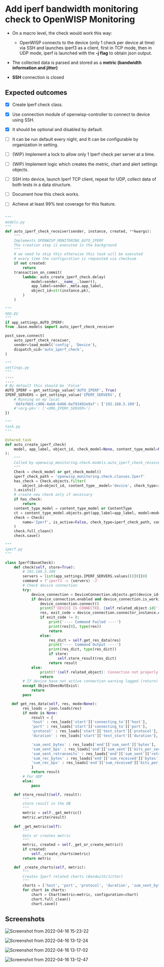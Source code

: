 # Add iperf bandwidth monitoring check to OpenWISP Monitoring

- On a macro level, the check would work this way:

    - OpenWISP connects to the device (only 1 check per device at time) via SSH and launches iperf3 as a client, first in TCP mode, then in UDP mode, iperf is launched with the **-j flag** to obtain json output.

- The collected data is parsed and stored as a **metric (bandwidth information and jitter)**

- **SSH** connection is closed

## Expected outcomes

- [x] Create Iperf check class.
- [x] Use connection module of openwisp-controller to connect to device using SSH.
- [x] It should be optional and disabled by default.
- [ ] It can be run default every night, and It can be configurable by organization in setting.
- [ ] {WIP} Implement a lock to allow only 1 Iperf check per server at a time.
- [ ] {WIP} Implement logic which creates the metric, chart and alert settings objects.
- [ ] SSH into device, launch Iperf TCP client, repeat for UDP, collect data of both tests in a data structure.
- [ ] Document how this check works.
- [ ] Achieve at least 99% test coverage for this feature.


```python

"""
models.py
"""
def auto_iperf_check_receiver(sender, instance, created, **kwargs):
    """
    Implements OPENWISP_MONITORING_AUTO_IPERF
    The creation step is executed in the background
    """
    # we need to skip this otherwise this task will be executed
    # every time the configuration is requested via checksum
    if not created:
        return
    transaction_on_commit(
        lambda: auto_create_iperf_check.delay(
            model=sender.__name__.lower(),
            app_label=sender._meta.app_label,
            object_id=str(instance.pk),
        )
    )

"""
app.py
"""
if app_settings.AUTO_IPERF:
from .base.models import auto_iperf_check_receiver

post_save.connect(
    auto_iperf_check_receiver,
    sender=load_model('config', 'Device'),
    dispatch_uid='auto_iperf_check',
)

"""
settings.py
"""
....
....
# By default this should be 'False'
AUTO_IPERF = get_settings_value('AUTO_IPERF', True)
IPERF_SERVERS = get_settings_value('IPERF_SERVERS', {
    # Running on my local
    '66fe76b5-c906-4eb6-b466-6ef93492e9af': ['192.168.5.109'],
    #'<org-pk>': ['<ORG_IPERF_SERVER>']
}) 

""" 
task.py
"""

@shared_task
def auto_create_iperf_check(
    model, app_label, object_id, check_model=None, content_type_model=None
):
    """
    Called by openwisp_monitoring.check.models.auto_iperf_check_receiver
    """
    Check = check_model or get_check_model()
    iperf_check_path = 'openwisp_monitoring.check.classes.Iperf'
    has_check = Check.objects.filter(
        object_id=object_id, content_type__model='device', check_type=iperf_check_path
    ).exists()
    # create new check only if necessary
    if has_check:
        return
    content_type_model = content_type_model or ContentType
    ct = content_type_model.objects.get(app_label=app_label, model=model)
    check = Check(
        name='Iperf', is_active=False, check_type=iperf_check_path, content_type=ct, object_id=object_id
    )
    check.full_clean()
    check.save()

""" 
iperf.py
"""

class Iperf(BaseCheck):
    def check(self, store=True):
        # 192.168.5.109
        servers = list(app_settings.IPERF_SERVERS.values())[0][0]
        command = f'iperf3 -c {servers} -J'
        # Check device connection
        try:
            device_connection = DeviceConnection.objects.get(device_id=self.related_object.id)
            if device_connection.enabled and device_connection.is_working:
                device_connection.connect()
                print(f'DEVICE IS CONNECTED, {self.related_object.id}') 
                res, exit_code = device_connection.connector_instance.exec_command(command, raise_unexpected_exit=False)
                if exit_code != 0:
                    print('---- Command Failed ----')
                    print(res[0], type(res))
                    return 
                else:
                    res_dict = self.get_res_data(res) 
                    print('---- Command Output ----')
                    print(res_dict, type(res_dict))
                    if store:
                        self.store_result(res_dict)
                    return result       
            else:
                print(f'{self.related_object}: Connection not properly set')
                return
        # If device have not active connection warning logged (return)
        except ObjectDoesNotExist:
            return
        pass

   def get_res_data(self, res, mode=None):
        res_loads = json.loads(res)
        if mode is None:
            result = {
            'host' : res_loads['start']['connecting_to']['host'],
            'port' : res_loads['start']['connecting_to']['port'],
            'protocol' : res_loads['start']['test_start']['protocol'],
            'duration' : res_loads['start']['test_start']['duration'],

            'sum_sent_bytes' : res_loads['end']['sum_sent']['bytes'],
            'sum_sent_bps' : res_loads['end']['sum_sent']['bits_per_second'],
            'sum_sent_retransmits' : res_loads['end']['sum_sent']['retransmits'],
            'sum_rec_bytes' : res_loads['end']['sum_received']['bytes'],
            'sum_rec_bps' : res_loads['end']['sum_received']['bits_per_second'],
            }
            return result
        # For UDP
        else:
            pass

    def store_result(self, result):
        """
        store result in the DB
        """
        metric = self._get_metric()
        metric.write(result)
    
    def _get_metric(self):
        """
        Gets or creates metric
        """
        metric, created = self._get_or_create_metric()
        if created:
            self._create_charts(metric)
        return metric

    def _create_charts(self, metric):
        """
        Creates Iperf related charts (Bandwith/Jitter)
        """
        charts = ['host', 'port', 'protocol', 'duration', 'sum_sent_bytes', 'sum_sent_bps', 'sum_sent_retransmits', 'sum_rec_bytes', 'sum_rec_bps']
        for chart in charts:
            chart = Chart(metric=metric, configuration=chart)
            chart.full_clean()
            chart.save()
```

## Screenshots

![Screenshot from 2022-04-16 15-23-22](https://user-images.githubusercontent.com/56113566/163670538-6b4c7ab6-978c-470e-aea6-53e1074696ac.png)


![Screenshot from 2022-04-16 13-12-24](https://user-images.githubusercontent.com/56113566/163666668-5fcb700b-1d6e-4a98-84fa-195501a9a737.png)

![Screenshot from 2022-04-16 13-17-02](https://user-images.githubusercontent.com/56113566/163666784-acedc010-c31c-4dbd-9c54-09558c9a7a84.png)

![Screenshot from 2022-04-16 13-12-47](https://user-images.githubusercontent.com/56113566/163666812-8db6fe63-9398-4f60-a287-5fbe78ea441f.png)
